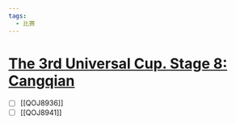 ```yaml
---
tags:
  - 比赛
---
```

# [The 3rd Universal Cup. Stage 8: Cangqian](https://qoj.ac/contest/1780)

- [ ] [[QOJ8936]]
- [ ] [[QOJ8941]]
